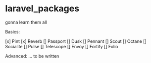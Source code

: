 # laravel_packages
gonna learn them all

Basics: 

[x] Pint
[x] Reverb
[] Passport
[] Dusk
[] Pennant
[] Scout
[] Octane
[] Socialite
[] Pulse
[] Telescope
[] Envoy
[] Fortify
[] Folio

Advanced: 
... to be written
